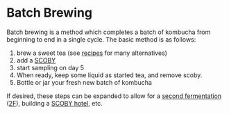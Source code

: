 # Batch Brewing

Batch brewing is a method which completes a batch of kombucha from beginning to end in a single cycle.  The basic method is as follows:

1. brew a sweet tea (see [recipes](../../recipes) for many alternatives)
2. add a [SCOBY](../../glossary/#scoby)
3. start sampling on day 5
4. When ready, keep some liquid as started tea, and remove scoby.
5. Bottle or jar your fresh new batch of kombucha

If desired, these steps can be expanded to allow for a [second fermentation](../second_fermentation) ([2F](../../glossary/#2F)), building a [SCOBY hotel](../scoby_hotel), etc.